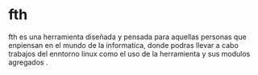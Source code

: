 # fth
fth es una herramienta diseñada y pensada para aquellas personas que enpiensan en el mundo de la informatica, donde podras llevar a cabo trabajos del enntorno linux  como el uso de la herramienta y sus modulos agregados .
